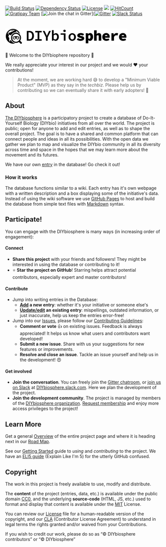 [![Build Status](https://travis-ci.org/DIYbiosphere/sphere.svg?branch=master)](https://travis-ci.org/DIYbiosphere/sphere)
[![Dependency Status](https://www.versioneye.com/user/projects/57cfedcac07f2e0042bf94db/badge.svg?style=flat-square)](https://www.versioneye.com/user/projects/57cfedcac07f2e0042bf94db)
[![License](https://img.shields.io/badge/license-MIT%20%2B%20CC0-lightgrey.svg)](http://sphere.diybio.org/license/)
![](https://reposs.herokuapp.com/?path=DIYbiosphere/sphere&color=yellowgreen)
[![HitCount](https://hitt.herokuapp.com/DIYbiosphere/sphere.svg)](https://github.com/DIYbiosphere/sphere)
[![Gratipay Team](https://img.shields.io/gratipay/team/diybiosphere.svg?maxAge=2592000)](https://gratipay.com/DIYbiosphere/)
[![Join the chat in Gitter](https://badges.gitter.im/DIYbiosphere/sphere.svg)]([![Gitter](https://badges.gitter.im/DIYbiosphere/sphere.dir.svg)](https://gitter.im/DIYbiosphere/sphere.dir?utm_source=badge&utm_medium=badge&utm_campaign=pr-badge)
[![Slack Status](https://diybiosphere.herokuapp.com/badge.svg)](https://diybiosphere.herokuapp.com)



# ![](_assets/img/sphere-logo-long.png)


:tada: Welcome to the DIYbiophere repository :tada:

We really appreciate your interest in our project and we would :heart: your contributions!

> At the moment, we are working hard :sweat_smile: to develop a "Minimum Viable Product" (MVP) as they say in the _techbiz_. Please help us by contributing so we can eventually share it with early adopters! :metal:

## About
[The DIYbiosphere] is a participatory project to create a database of Do-It-Yourself Biology (DIYbio) initiatives from all over the world. The project is public; open for anyone to add and edit entries, as well as to shape the overall project. The goal is to have a shared and common platform that can connect people and ideas in all its possibilities. With the open data we gather we plan to map and visualize the DIYbio community in all its diversity across time and space in the hopes that we may learn more about the movement and its futures.

We have our own [entry] in the database! Go check it out!

### How it works
The database functions similar to a wiki. Each entry has it's own webpage with a written description and a box displaying some of the initiative's data. Instead of using the wiki software we use [GitHub Pages] to host and build the database from simple text files with [Markdown] syntax.

## Participate!
You can engage with the DIYbiosphere is many ways (in increasing order of engagement):

#### Connect
- **Share this project** with your friends and followers! They might be interested in using the database or contributing to it!
- :star: **Star the project on GitHub**! Starring helps attract potential contributors, especially expert and master contributors!

#### Contribute
- Jump into writing entries in the Database:
    - **[Add] a new entry**:  whether it's your initiative or someone else's
    - **[Update/edit] an existing entry**: mispellings, outdated information, or just inaccurate, help us keep the entries error-free!
- Jump into our [Issues], please follow our [Contributing Guidelines]:
	- **Comment or vote** :+1: on existing issues. Feedback is always appreciated! It helps us know what users and contributors want developed!
	- **Submit a new issue**. Share with us your suggestions for new features or improvements.
	- **Resolve and close an issue**. Tackle an issue yourself and help us in the development! :heart_eyes:


#### Get involved
- **Join the conversation**. You can freely join the [Gitter chatroom], or [join us on Slack] at [DIYbiosphere.slack.com]. Here we plan the development of the project.
- **Join the development community**. The project is managed by members of the [DIYbiosphere organization]. [Request membership] and enjoy more access privileges to the project!


## Learn More
Get a general [Overview] of the entire project page and where it is heading next in our [Road Map].

See our [Getting Started] guide to _using_ and _contributing_ to the project. We have an [ELI5 guide] (Explain Like I'm 5) for the utterly GitHub confused.

## Copyright
The work in this project is freely available to use, modify and distribute.

The **content** of the project (entries, data, etc.) is available under the public domain [CC0], and the underlying **source-code** (HTML, JS, etc.) used to format and display that content is available under the [MIT] License.

You can review our [License] file for a human-readable version of the copyright, and our [CLA] (Contributor License Agreement) to understand in legal terms the rights granted and/or waived from your Contributions.

If you wish to credit our work, please do so as “© DIYbiosphere contributors” or “© DIYbiosphere”

[The DIYbiosphere]: http://sphere.diybio.org/ "Go to main website"
[entry]: http://sphere.diybio.org/database/projects/DIYbiosphere-ZZ "Go to DIYbiosphere entry page"
[github pages]: https://pages.github.com/ "Learn about GitHub Pages"
[Markdown]: https://guides.github.com/features/mastering-markdown/ "Learn about Markdown from GitHub"
[add]: http://sphere.diybio.org/docs/tutorials/add-entry/ "How to add an entry"
[update/edit]: http://sphere.diybio.org/docs/tutorials/edit-entry/ "How to edit an entry"
[issues]: https://github.com/DIYbiosphere/sphere/issues "Go to GitHub Issues"
[Gitter chatroom]: https://gitter.im/DIYbiosphere/sphere?utm_source=badge&utm_medium=badge&utm_campaign=pr-badge "Go to DIYbiosphere Gitter chatroom"
[join us on Slack]: https://diybiosphere.herokuapp.com/ "Request an invite to DIYbiosphere Slack team"
[DIYbiosphere.slack.com]: https://diybiosphere.slack.com "Go to the DIYbiosphere Slack Team page"
[DIYbiosphere organization]: https://github.com/DIYbiosphere "Go to the DIYbiosphere organization GitHub page"
[request membership]: http://sphere.diybio.org/docs/support/contributing/#membership-request "How to request membership"
[overview]: http://sphere.diybio.org/docs/about/overview "See an overview of the DIYbiosphere Project"
[road map]: http://sphere.diybio.org/docs/news/roadmap/ "See our Roadmap for the DIYbiosphere project"
[Getting started]: http://sphere.diybio.org/docs/intro/getting-started/ "How to use and contribute to the project"
[Contributing guidelines]: http://sphere.diybio.org/docs/support/contributing/ "How to Issues and Pull Requests"
[ELI5 guide]: http://sphere.diybio.org/docs/resources/ELI5/ "Learn GitHub easy"
[MIT]: https://opensource.org/licenses/MIT "Go to MIT license"
[CC0]: https://creativecommons.org/publicdomain/zero/1.0/ "Go to CC0 license"
[LICENSE]: http://sphere.diybio.org/docs/copyright/license/ "See a human-readable license of the DIYbiosphere"
[CLA]: http://sphere.diybio.org/docs/copyright/cla/ "See in legal terms the IPR of the DIYbiosphere"
